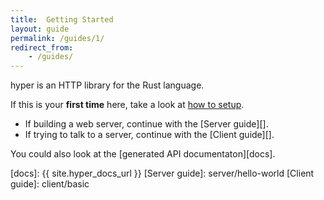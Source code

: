 ```yaml
---
title:  Getting Started
layout: guide
permalink: /guides/1/
redirect_from:
    - /guides/
---
```


hyper is an HTTP library for the Rust language.

If this is your **first time** here, take a look at [how to
setup](init/setup).

- If building a web server, continue with the [Server guide][].
- If trying to talk to a server, continue with the [Client guide][].

You could also look at the [generated API documentaton][docs].

[docs]: {{ site.hyper_docs_url }}
[Server guide]: server/hello-world
[Client guide]: client/basic
